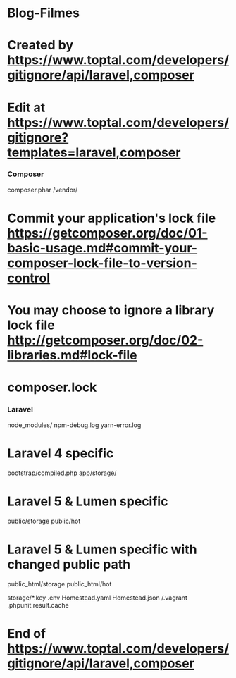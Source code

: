 # Blog-Filmes

# Created by https://www.toptal.com/developers/gitignore/api/laravel,composer
# Edit at https://www.toptal.com/developers/gitignore?templates=laravel,composer

### Composer ###
composer.phar
/vendor/

# Commit your application's lock file https://getcomposer.org/doc/01-basic-usage.md#commit-your-composer-lock-file-to-version-control
# You may choose to ignore a library lock file http://getcomposer.org/doc/02-libraries.md#lock-file
# composer.lock

### Laravel ###
node_modules/
npm-debug.log
yarn-error.log

# Laravel 4 specific
bootstrap/compiled.php
app/storage/

# Laravel 5 & Lumen specific
public/storage
public/hot

# Laravel 5 & Lumen specific with changed public path
public_html/storage
public_html/hot

storage/*.key
.env
Homestead.yaml
Homestead.json
/.vagrant
.phpunit.result.cache

# End of https://www.toptal.com/developers/gitignore/api/laravel,composer
